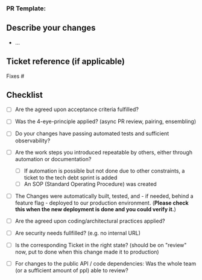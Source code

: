 ### PR Template:

## Describe your changes

- ...

## Ticket reference (if applicable)
Fixes #

## Checklist

* [ ] Are the agreed upon acceptance criteria fulfilled?

* [ ] Was the 4-eye-principle applied? (async PR review, pairing, ensembling)

* [ ] Do your changes have passing automated tests and sufficient observability?

* [ ] Are the work steps you introduced repeatable by others, either through automation or documentation?
  * [ ] If automation is possible but not done due to other constraints, a ticket to the tech debt sprint is added
  * [ ] An SOP (Standard Operating Procedure) was created

* [ ] The Changes were automatically built, tested, and  - if needed, behind a feature flag - deployed to our production environment. (**Please check this when the new deployment is done and you could verify it.**)

* [ ] Are the agreed upon coding/architectural practices applied?

* [ ] Are security needs fullfilled? (e.g. no internal URL)

* [ ] Is the corresponding Ticket in the right state? (should be on "review" now, put to done when this change made it to production)

* [ ] For changes to the public API / code dependencies: Was the whole team (or a sufficient amount of ppl) able to review?

